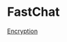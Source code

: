 # FastChat
[Encryption](https://www.techtarget.com/searchsecurity/definition/end-to-end-encryption-E2EE)
